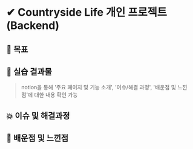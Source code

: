 # ✔ Countryside Life 개인 프로젝트 (Backend)

## 🎯 목표

## 🧩 실습 결과물

> notion을 통해 '주요 페이지 및 기능 소개', '이슈/해결 과정', '배운점 및 느낀점'에 대한 내용 확인 가능

## 💥 이슈 및 해결과정

## 💬 배운점 및 느낀점